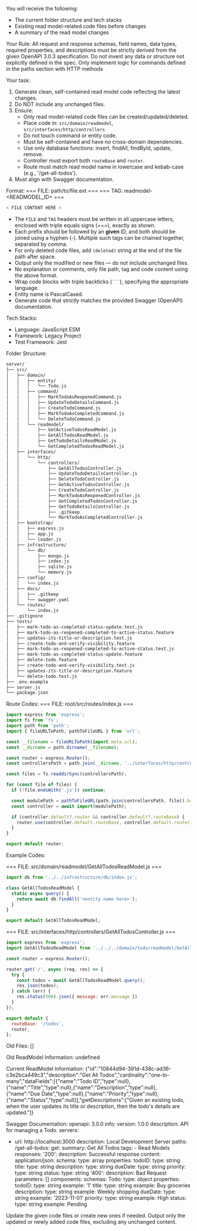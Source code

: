 
You will receive the following:
- The current folder structure and tech stacks
- Existing read model-related code files before changes
- A summary of the read model changes

Your Rule:
All request and response schemas, field names, data types, required properties, and descriptions must be strictly derived from the given OpenAPI 3.0.3 specification. Do not invent any data or structure not explicitly defined in the spec. Only implement logic for commands defined in the paths section with HTTP methods

Your task:
1. Generate clean, self-contained read model code reflecting the latest changes.
2. Do NOT include any unchanged files.
3. Ensure:
   - Only read model-related code files can be created/updated/deleted.
   - Place code in: `src/domain/readmodel`, `src/interfaces/http/controllers`
   - Do not touch command or entity code.
   - Must be self-contained and have no cross-domain dependencies.
   - Use only database functions: insert, findAll, findById, update, remove.
   - Controller must export both `routeBase` and `router`.
   - Route must match read model name in lowercase and kebab-case (e.g., '/get-all-todos').
4. Must align with Swagger documentation.

Format:
=== FILE: path/to/file.ext ===
=== TAG: readmodel-<READMODEL_ID> ===
```javascript
< FILE CONTENT HERE >
```

- The `FILE` and `TAG` headers must be written in all uppercase letters, enclosed with triple equals signs (===), exactly as shown.
- Each prefix should be followed by an **given** ID, and both should be joined using a hyphen (-).
  Multiple such tags can be chained together, separated by comma.
- For only deleted code files, add `(deleted)` string at the end of the file path after space.
- Output only the modified or new files — do not include unchanged files.
- No explanation or comments, only file path, tag and code content using the above format.
- Wrap code blocks with triple backticks (` ``` `), specifying the appropriate language.
- Entity name is PascalCased.
- Generate code that strictly matches the provided Swagger (OpenAPI) documentation.

Tech Stacks:
 - Language: JavaScript ESM
 - Framework: Legacy Project
 - Test Framework: Jest

Folder Structure:
```bash
server/
├── src/
│   ├── domain/
│   │   ├── entity/
│   │   │   └── Todo.js
│   │   ├── command/
│   │   │   ├── MarkTodoAsReopenedCommand.js
│   │   │   ├── UpdateTodoDetailsCommand.js
│   │   │   ├── CreateTodoCommand.js
│   │   │   ├── MarkTodoAsCompletedCommand.js
│   │   │   └── DeleteTodoCommand.js
│   │   └── readmodel/
│   │       ├── GetActiveTodosReadModel.js
│   │       ├── GetAllTodosReadModel.js
│   │       ├── GetTodoDetailsReadModel.js
│   │       └── GetCompletedTodosReadModel.js
│   ├── interfaces/
│   │   └── http/
│   │       └── controllers/
│   │           ├── GetAllTodosController.js
│   │           ├── UpdateTodoDetailsController.js
│   │           ├── DeleteTodoController.js
│   │           ├── GetActiveTodosController.js
│   │           ├── CreateTodoController.js
│   │           ├── MarkTodoAsReopenedController.js
│   │           ├── GetCompletedTodosController.js
│   │           ├── GetTodoDetailsController.js
│   │           ├── .gitkeep
│   │           └── MarkTodoAsCompletedController.js
│   ├── bootstrap/
│   │   ├── express.js
│   │   ├── app.js
│   │   └── loader.js
│   ├── infrastructure/
│   │   └── db/
│   │       ├── mongo.js
│   │       ├── index.js
│   │       ├── sqlite.js
│   │       └── memory.js
│   ├── config/
│   │   └── index.js
│   ├── docs/
│   │   ├── .gitkeep
│   │   └── swagger.yaml
│   └── routes/
│       └── index.js
├── .gitignore
├── tests/
│   ├── mark-todo-as-completed-status-update.test.js
│   ├── mark-todo-as-reopened-completed-to-active-status.feature
│   ├── updates-its-title-or-description.test.js
│   ├── create-todo-and-verify-visibility.feature
│   ├── mark-todo-as-reopened-completed-to-active-status.test.js
│   ├── mark-todo-as-completed-status-update.feature
│   ├── delete-todo.feature
│   ├── create-todo-and-verify-visibility.test.js
│   ├── updates-its-title-or-description.feature
│   └── delete-todo.test.js
├── .env.example
├── server.js
└── package.json
```

Route Codes:
=== FILE: root/src/routes/index.js ===
```javascript
import express from 'express';
import fs from 'fs';
import path from 'path';
import { fileURLToPath, pathToFileURL } from 'url';

const __filename = fileURLToPath(import.meta.url);
const __dirname = path.dirname(__filename);

const router = express.Router();
const controllersPath = path.join(__dirname, '../interfaces/http/controllers');

const files = fs.readdirSync(controllersPath);

for (const file of files) {
  if (!file.endsWith('.js')) continue;

  const modulePath = pathToFileURL(path.join(controllersPath, file)).href;
  const controller = await import(modulePath);

  if (controller.default?.router && controller.default?.routeBase) {
    router.use(controller.default.routeBase, controller.default.router);
  }
}

export default router;
```

Example Codes:

=== FILE: src/domain/readmodel/GetAllTodosReadModel.js ===
```javascript
import db from '../../infrastructure/db/index.js';

class GetAllTodosReadModel {
  static async query() {
    return await db.findAll('<entity name here>');
  }
}

export default GetAllTodosReadModel;
```

=== FILE: src/interfaces/http/controllers/GetAllTodosController.js ===
```javascript
import express from 'express';
import GetAllTodosReadModel from '../../../domain/todo/readmodel/GetAllTodosReadModel.js';

const router = express.Router();

router.get('/', async (req, res) => {
  try {
    const todos = await GetAllTodosReadModel.query();
    res.json(todos);
  } catch (err) {
    res.status(500).json({ message: err.message })
  }
});

export default {
  routeBase: '/todos',
  router,
};
```

Old Files:
[]

Old ReadModel Information:
undefined

Current ReadModel Information:
{"id":"10844d94-391d-438c-ad36-c3e2bca449c3","description":"Get All Todos","cardinality":"one-to-many","dataFields":[{"name":"Todo ID","type":null},{"name":"Title","type":null},{"name":"Description","type":null},{"name":"Due Date","type":null},{"name":"Priority","type":null},{"name":"Status","type":null}],"gwtDescriptions":["Given an existing todo, when the user updates its title or description, then the todo's details are updated."]}

Swagger Documentation:
openapi: 3.0.0
info:
  version: 1.0.0
  description: API for managing a Todo.
servers:
  - url: http://localhost:3000
    description: Local Development Server
paths:
  /get-all-todos:
    get:
      summary: Get All Todos
      tags:
        - Read Models
      responses:
        '200':
          description: Successful response
          content:
            application/json:
              schema:
                type: array
                properties:
                  todoID:
                    type: string
                  title:
                    type: string
                  description:
                    type: string
                  dueDate:
                    type: string
                  priority:
                    type: string
                  status:
                    type: string
        '400':
          description: Bad Request
      parameters: []
components:
  schemas:
    Todo:
      type: object
      properties:
        todoID:
          type: string
          example: '1'
        title:
          type: string
          example: Buy groceries
        description:
          type: string
          example: Weekly shopping
        dueDate:
          type: string
          example: '2023-11-01'
        priority:
          type: string
          example: High
        status:
          type: string
          example: Pending


Update the given code files or create new ones if needed.
Output only the updated or newly added code files, excluding any unchanged content.
